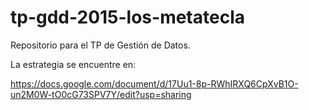 # tp-gdd-2015-los-metatecla
Repositorio para el TP de Gestión de Datos.

La estrategia se encuentre en:

https://docs.google.com/document/d/17Uu1-8p-RWhIRXQ6CpXvB1O-un2M0W-tO0cG73SPV7Y/edit?usp=sharing
